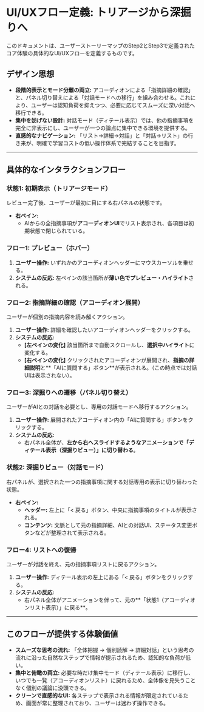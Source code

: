 # UI/UXフロー定義: トリアージから深掘りへ

このドキュメントは、ユーザーストーリーマップのStep2とStep3で定義されたコア体験の具体的なUI/UXフローを定義するものです。

## デザイン思想

-   **段階的表示とモード分離の両立:** アコーディオンによる「指摘詳細の確認」と、パネル切り替えによる「対話モードへの移行」を組み合わせる。これにより、ユーザーは認知負荷を抑えつつ、必要に応じてスムーズに深い対話へ移行できる。
-   **集中を妨げない設計:** 対話モード（ディテール表示）では、他の指摘事項を完全に非表示にし、ユーザーが一つの論点に集中できる環境を提供する。
-   **直感的なナビゲーション:** 「リスト→詳細→対話」と「対話→リスト」の行き来が、明確で学習コストの低い操作体系で完結することを目指す。

---

## 具体的なインタラクションフロー

### 状態1: 初期表示（トリアージモード）

レビュー完了後、ユーザーが最初に目にする右パネルの状態です。

-   **右ペイン:**
    -   AIからの全指摘事項が**アコーディオンUI**でリスト表示され、各項目は初期状態で閉じられている。

### フロー1: プレビュー（ホバー）

1.  **ユーザー操作:** いずれかのアコーディオンヘッダーにマウスカーソルを乗せる。
2.  **システムの反応:** 左ペインの該当箇所が**薄い色でプレビュー・ハイライト**される。

### フロー2: 指摘詳細の確認（アコーディオン展開）

ユーザーが個別の指摘内容を読み解くアクション。

1.  **ユーザー操作:** 詳細を確認したいアコーディオンヘッダーをクリックする。
2.  **システムの反応:**
    -   **[左ペインの変化]** 該当箇所まで自動スクロールし、**選択中ハイライト**に変化する。
    -   **[右ペインの変化]** クリックされたアコーディオンが展開され、**指摘の詳細説明**と**「AIに質問する」ボタン**が表示される。（この時点では対話UIは表示されない）。

### フロー3: 深掘りへの遷移（パネル切り替え）

ユーザーがAIとの対話を必要とし、専用の対話モードへ移行するアクション。

1.  **ユーザー操作:** 展開されたアコーディオン内の「AIに質問する」ボタンをクリックする。
2.  **システムの反応:**
    -   右パネル全体が、**左から右へスライドするようなアニメーションで「ディテール表示（深掘りビュー）」に切り替わる**。

### 状態2: 深掘りビュー（対話モード）

右パネルが、選択された一つの指摘事項に関する対話専用の表示に切り替わった状態。

-   **右ペイン:**
    -   **ヘッダー:** 左上に「< 戻る」ボタン、中央に指摘事項のタイトルが表示される。
    -   **コンテンツ:** 文脈として元の指摘詳細、AIとの対話UI、ステータス変更ボタンなどが整理されて表示される。

### フロー4: リストへの復帰

ユーザーが対話を終え、元の指摘事項リストに戻るアクション。

1.  **ユーザー操作:** ディテール表示の左上にある「< 戻る」ボタンをクリックする。
2.  **システムの反応:**
    -   右パネル全体がアニメーションを伴って、元の**「状態1（アコーディオンリスト表示）」に戻る**。

---

## このフローが提供する体験価値

-   **スムーズな思考の流れ:** 「全体把握 → 個別読解 → 詳細対話」という思考の流れに沿った自然なステップで情報が提示されるため、認知的な負荷が低い。
-   **集中と俯瞰の両立:** 必要な時だけ集中モード（ディテール表示）に移行し、いつでも一覧（アコーディオンリスト）に戻れるため、全体像を見失うことなく個別の議論に没頭できる。
-   **クリーンで直感的なUI:** 各ステップで表示される情報が限定されているため、画面が常に整理されており、ユーザーは迷わず操作できる。
